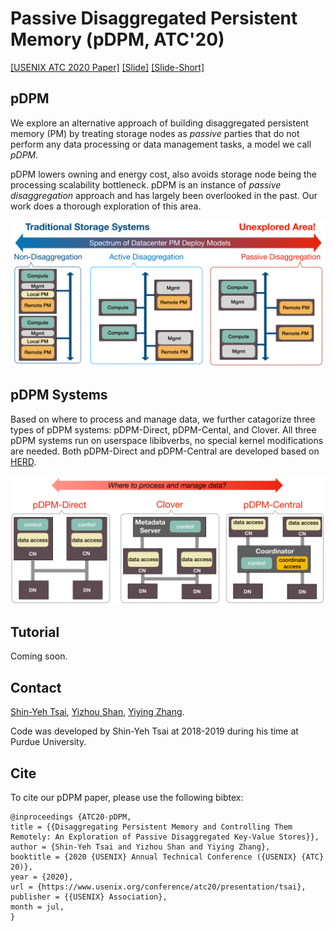 # Passive Disaggregated Persistent Memory (pDPM, ATC'20)

[[USENIX ATC 2020 Paper]](https://cseweb.ucsd.edu/~yiying/pDPM-ATC20.pdf)
[[Slide]](./Documentation/ATC20-pDPM-slides.pdf)
[[Slide-Short]](./Documentation/ATC20-pDPM-slides-short.pdf)

## pDPM

We explore an alternative approach of building disaggregated persistent memory (PM) by treating storage nodes as _passive_ parties that do not perform any data processing or data management tasks, a model we call _pDPM_.

pDPM lowers owning and energy cost, also avoids storage node being the processing scalability bottleneck. pDPM is an instance of _passive disaggregation_ approach and has largely been overlooked in the past. Our work does a thorough exploration of this area.

<p align="center">
<img src="./Documentation/disaggregation-research-spectrum.png" >
</p>

## pDPM Systems

Based on where to process and manage data, we further catagorize three types of pDPM systems: pDPM-Direct, pDPM-Cental, and Clover. All three pDPM systems run on userspace libibverbs, no special kernel modifications are needed. Both pDPM-Direct and pDPM-Central are developed based on [HERD](https://github.com/efficient/rdma_bench/tree/master/herd).

<p align="center">
<img src="./Documentation/pDPM-systems.png" >
</p>

## Tutorial

Coming soon.

## Contact

[Shin-Yeh Tsai](https://www.cs.purdue.edu/homes/tsai46/),
[Yizhou Shan](http://lastweek.io),
[Yiying Zhang](https://cseweb.ucsd.edu/~yiying/).

Code was developed by Shin-Yeh Tsai at 2018-2019 during his time at Purdue University.

## Cite

To cite our pDPM paper, please use the following bibtex:

```
@inproceedings {ATC20-pDPM,
title = {{Disaggregating Persistent Memory and Controlling Them Remotely: An Exploration of Passive Disaggregated Key-Value Stores}},
author = {Shin-Yeh Tsai and Yizhou Shan and Yiying Zhang},
booktitle = {2020 {USENIX} Annual Technical Conference ({USENIX} {ATC} 20)},
year = {2020},
url = {https://www.usenix.org/conference/atc20/presentation/tsai},
publisher = {{USENIX} Association},
month = jul,
}
```
